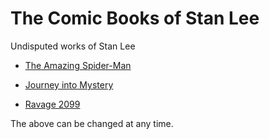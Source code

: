 <!--{@template.comment}}-->
<!--{@template.delimiter.pair:"()"}}-->
<!--{@template.delimiter.pair:"[]"}}-->

<!--{{title:pattern="# %s"}}-->
# The Comic Books of Stan Lee

<!--{{author:pattern="Undisputed works of %s"}}-->
Undisputed works of Stan Lee

<!--{@list-template="* [{{references.*.title}}]({{references.*.link}})"}}-->

<!--{{references.0.title:pattern="[%s]"}}{{references.0.link:pattern="(%s)"}}-->
* [The Amazing Spider-Man](https://en.wikipedia.org/wiki/The_Amazing_Spider-Man)

<!--{{references.1.title:pattern="[%s]"}}{{references.1.link:pattern="(%s)"}}-->
* [Journey into Mystery](https://en.wikipedia.org/wiki/Journey_into_Mystery)

<!--{{references.2.title:pattern="[%s]"}}{{references.2.link:pattern="(%s)"}}-->
* [Ravage 2099](https://en.wikipedia.org/wiki/Ravage_2099)


The above can be changed at any time.
